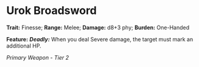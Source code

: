 # Urok Broadsword

**Trait:** Finesse; **Range:** Melee; **Damage:** d8+3 phy; **Burden:** One-Handed

**Feature:** ***Deadly:*** When you deal Severe damage, the target must mark an additional HP.

*Primary Weapon - Tier 2*
